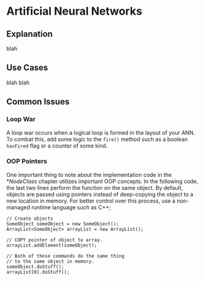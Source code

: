 # Artificial Neural Networks
## Explanation
blah
## Use Cases
blah blah
## Common Issues
### Loop War
A loop war occurs when a logical loop is formed in the layout of your ANN. To combat this, add some logic to the `fire()` method such as a boolean `hasFired` flag or a counter of some kind.
### OOP Pointers
One important thing to note about the implementation code in the **NodeClass* chapter utilizes important OOP concepts. In the following code, the last two lines perform the function on the same object. By default, objects are passed using pointers instead of deep-copying the object to a new location in memory. For better control over this process, use a non-managed runtime language such as C++;

```
// Create objects
SomeObject someObject = new SomeObject();
ArrayList<SomeObject> arrayList = new ArrayList();

// COPY pointer of object to array.
arrayList.addElement(someObject);

// Both of these commands do the same thing
// to the same object in memory.
someObject.doStuff();
arrayList[0].doStuff();
```
